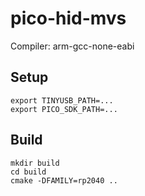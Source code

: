# pico-hid-mvs

Compiler: arm-gcc-none-eabi

## Setup
```
export TINYUSB_PATH=...
export PICO_SDK_PATH=...
```

## Build
```
mkdir build
cd build
cmake -DFAMILY=rp2040 ..
```
